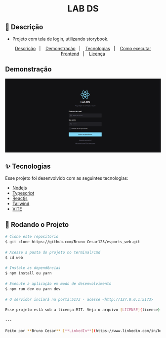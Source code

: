 <h1 align="center">LAB DS</h1>

## 📜 Descrição

- Projeto com tela de login, utilizando storybook.

<p align="center">
  <a href="#-descricao">Descrição</a>&nbsp;&nbsp;&nbsp;|&nbsp;&nbsp;&nbsp;
  <a href="#-demonstração">Demonstração</a>&nbsp;&nbsp;&nbsp;|&nbsp;&nbsp;&nbsp;
  <a href="#-tecnologias">Tecnologias</a>&nbsp;&nbsp;&nbsp;|&nbsp;&nbsp;&nbsp;
  <a href="#-como-executar-frontend">Como executar Frontend</a>&nbsp;&nbsp;&nbsp;|&nbsp;&nbsp;&nbsp;
  <a href="#-licença">Licença</a>
</p>

## Demonstração

<img width="800px" alt="home" src="./.github/home.png">

## ✨ Tecnologias

Esse projeto foi desenvolvido com as seguintes tecnologias:

- [Nodejs](https://nodejs.org/en/)
- [Typescript](https://www.typescriptlang.org/)
- [Reactjs](https://pt-br.reactjs.org/)
- [Tailwind](https://tailwindcss.com/)
- [VITE](https://vitejs.dev/)

## 🎲 Rodando o Projeto

```bash
# Clone este repositório
$ git clone https://github.com/Bruno-Cesar123/esports_web.git

# Acesse a pasta do projeto no terminal/cmd
$ cd web

# Instale as dependências
$ npm install ou yarn

# Execute a aplicação em modo de desenvolvimento
$ npm run dev ou yarn dev

# O servidor inciará na porta:5173 - acesse <http://127.0.0.1:5173>

Esse projeto está sob a licença MIT. Veja o arquivo [LICENSE](license) para mais detalhes.

---

Feito por **Bruno Cesar** [**LinkedIn**](https://www.linkedin.com/in/bruno-cesar-b0039715a/)